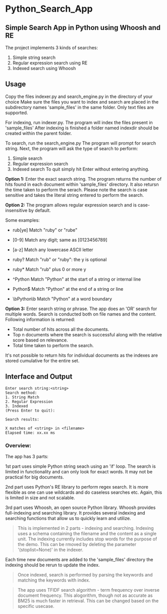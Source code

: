 #  Python_Search_App
## Simple Search App in Python using Whoosh and RE

The project implements 3 kinds of searches: 

1. Simple string search
2. Regular expression search using RE
3. Indexed search using Whoosh

## Usage
Copy the files indexer.py and search_engine.py in the directory of your choice
Make sure the files you want to index and search are placed in the subdirectory names 'sample_files' in the same folder.
Only text files are supported.

For indexing, run indexer.py. The program will index the files present in 'sample_files'
After indexing is finished a folder named indexdir should be created within the parent folder.

To search, run the search_engine.py
The program will prompt for search string.
Next, the program will ask the type of search to perform:
1. Simple search
2. Regular expression search
3. Indexed search
To quit simply hit Enter without entering anything.

**Option 1:**
Enter the exact search string. The program returns the number of hits found in each document within 'sample_files' directory. It also retursn the time taken to perform the serach. Please note the search is case sensitive and takes the literal string entered to perform the search.

**Option 2:**
The program allows regular expression search and is case-insensitive by default.

Some examples:

* rub[ye]
Match "ruby" or "rube"

* [0-9]
Match any digit; same as [0123456789]

* [a-z]
Match any lowercase ASCII letter

* ruby?
Match "rub" or "ruby": the y is optional

* ruby*
Match "rub" plus 0 or more y

* ^Python
Match "Python" at the start of a string or internal line

* Python$
Match "Python" at the end of a string or line

* \bPython\b
Match "Python" at a word boundary

**Option 3:** 
Enter search string or phrase. The app does an 'OR' search for multiple words.
Search is conducted both on file names and the content.
Following information is returned:
- Total number of hits across all the documents.
- Top n documents where the search is successful along with the relative score based on relevance.
- Total time taken to perform the search.

It's not possible to return hits for individual documents as the indexes are stored cumulative for the entire set.

## Interface and Output
```
Enter search string:<string>
Search method:
1. String Match
2. Regular Expression
3. Indexed
(Press Enter to quit):

Search results: 

X matches of <string> in <filename> 
Elapsed time: xx.xx ms
```

### Overview:

The app has 3 parts:

1st part uses simple Python string seach using an 'if' loop. The search is limited in functionality and can only look for exact words. It may not be practical for big documents.

2nd part uses Python's RE library to perform regex search. It is more flexible as one can use wildcards and do caseless searches etc. Again, this is limited in size and not scalable.

3rd part uses Whoosh, an open source Python library. Whoosh provides full-indexing and searching library. 
It provides several indexing and searching functions that allow us to quickly learn and utilize. 

>This is implemented in 2 parts - indexing and searching.
Indexing uses a schema containing the filename and the content as a single unit. 
The indexing currently includes stop words for the purpose of the demo. This can be rmoved by deleting the parameter '(stoplist=None)' in the indexer.

Each time new documents are added to the 'sample_files' directory the indexing should be rerun to update the index.

>Once indexed, search is performed by parsing the keywords and matching the keywords with index.

>The app uses TFIDF search algorithm - term frequency over inverse document frequency. This alogorithm, though not as accurate as BM25 is much faster in retrieval. This can be changed based on the specific usecase.

